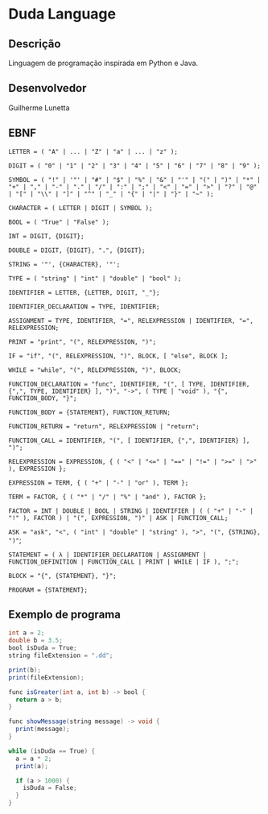 # Duda Language

## Descrição

Linguagem de programação inspirada em Python e Java. 

## Desenvolvedor

Guilherme Lunetta

## EBNF

`LETTER = ( "A" | ... | "Z" | "a" | ... | "z" );`

`DIGIT = ( "0" | "1" | "2" | "3" | "4" | "5" | "6" | "7" | "8" | "9" );`

`SYMBOL = ( "!" | '"' | "#" | "$" | "%" | "&" | "'" | "(" | ")" | "*" | "+" | "," | "-" | "." | "/" | ":" | ";" | "<" | "=" | ">" | "?" | "@" | "[" | "\\" | "]" | "^" | "_" | "{" | "|" | "}" | "~" );`

`CHARACTER = ( LETTER | DIGIT | SYMBOL );`

`BOOL = ( "True" | "False" );`

`INT = DIGIT, {DIGIT};`

`DOUBLE = DIGIT, {DIGIT}, ".", {DIGIT};`

`STRING = '"', {CHARACTER}, '"';`

`TYPE = ( "string" | "int" | "double" | "bool" );`

`IDENTIFIER = LETTER, {LETTER, DIGIT, "_"};`

`IDENTIFIER_DECLARATION = TYPE, IDENTIFIER;`

`ASSIGNMENT = TYPE, IDENTIFIER, "=", RELEXPRESSION | IDENTIFIER, "=", RELEXPRESSION;`

`PRINT = "print", "(", RELEXPRESSION, ")";`

`IF = "if", "(", RELEXPRESSION, ")", BLOCK, [ "else", BLOCK ];`

`WHILE = "while", "(", RELEXPRESSION, ")", BLOCK;`

`FUNCTION_DECLARATION = "func", IDENTIFIER, "(", [ TYPE, IDENTIFIER, {",", TYPE, IDENTIFIER} ], ")", "->", ( TYPE | "void" ), "{", FUNCTION_BODY, "}";`

`FUNCTION_BODY = {STATEMENT}, FUNCTION_RETURN;`

`FUNCTION_RETURN = "return", RELEXPRESSION | "return";`

`FUNCTION_CALL = IDENTIFIER, "(", [ IDENTIFIER, {",", IDENTIFIER} ], ")";`

`RELEXPRESSION = EXPRESSION, { ( "<" | "<=" | "==" | "!=" | ">=" | ">" ), EXPRESSION };`

`EXPRESSION = TERM, { ( "+" | "-" | "or" ), TERM };`

`TERM = FACTOR, { ( "*" | "/" | "%" | "and" ), FACTOR };`

`FACTOR = INT | DOUBLE | BOOL | STRING | IDENTIFIER | ( ( "+" | "-" | "!" ), FACTOR ) | "(", EXPRESSION, ")" | ASK | FUNCTION_CALL;`

`ASK = "ask", "<", ( "int" | "double" | "string" ), ">", "(", {STRING}, ")"`;

`STATEMENT = ( λ | IDENTIFIER_DECLARATION | ASSIGNMENT | FUNCTION_DEFINITION | FUNCTION_CALL | PRINT | WHILE | IF ), ";";`

`BLOCK = "{", {STATEMENT}, "}";`

`PROGRAM = {STATEMENT};`

## Exemplo de programa

```java
int a = 2;
double b = 3.5;
bool isDuda = True;
string fileExtension = ".dd";

print(b);
print(fileExtension);

func isGreater(int a, int b) -> bool {
  return a > b;
}

func showMessage(string message) -> void {
  print(message);
}

while (isDuda == True) {
  a = a * 2;
  print(a);

  if (a > 1000) {
    isDuda = False;
  }
}
```
